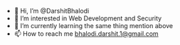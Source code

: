 - 👋 Hi, I’m @DarshitBhalodi
- 👀 I’m interested in Web Development and Security
- 🌱 I’m currently learning the same thing mention above
- 📫 How to reach me bhalodi.darshit.1@gmail.com

<!---
DarshitBhalodi/DarshitBhalodi is a ✨ special ✨ repository because its `README.md` (this file) appears on your GitHub profile.
You can click the Preview link to take a look at your changes.
--->
